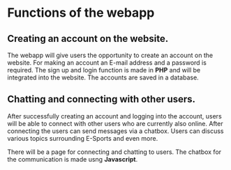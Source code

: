 # Functions of the webapp

## Creating an account on the website.

The webapp will give users the opportunity to create an account on the website.
For making an account an E-mail address and a password is required.
The sign up and login function is made in **PHP** and will be integrated into the website.
The accounts are saved in a database.

## Chatting and connecting with other users.

After successfully creating an account and logging into the account, users will be able to
connect with other users who are currently also online. After connecting the users can send 
messages via a chatbox. Users can discuss various topics surrounding E-Sports and even more.

There will be a page for connecting and chatting to users. The chatbox for the communication is made usng **Javascript**.